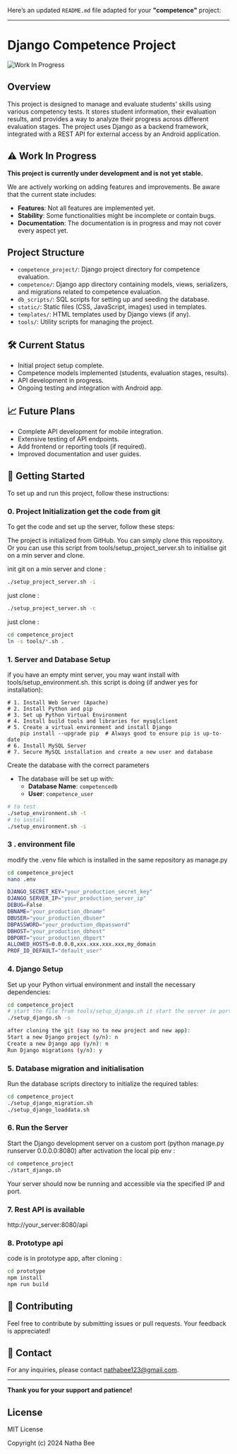 Here’s an updated `README.md` file adapted for your **"competence"** project:

---

# Django Competence Project

![Work In Progress](https://img.shields.io/badge/status-work%20in%20progress-yellow)

## Overview

This project is designed to manage and evaluate students' skills using various competency tests. It stores student information, their evaluation results, and provides a way to analyze their progress across different evaluation stages. The project uses Django as a backend framework, integrated with a REST API for external access by an Android application.

## ⚠️ Work In Progress

**This project is currently under development and is not yet stable.**

We are actively working on adding features and improvements. Be aware that the current state includes:

- **Features**: Not all features are implemented yet.
- **Stability**: Some functionalities might be incomplete or contain bugs.
- **Documentation**: The documentation is in progress and may not cover every aspect yet.

## Project Structure

- `competence_project/`: Django project directory for competence evaluation.
- `competence/`: Django app directory containing models, views, serializers, and migrations related to competence evaluation.
- `db_scripts/`: SQL scripts for setting up and seeding the database.
- `static/`: Static files (CSS, JavaScript, images) used in templates.
- `templates/`: HTML templates used by Django views (if any).
- `tools/`: Utility scripts for managing the project.

## 🛠️ Current Status

- Initial project setup complete.
- Competence models implemented (students, evaluation stages, results).
- API development in progress.
- Ongoing testing and integration with Android app.

## 📈 Future Plans

- Complete API development for mobile integration.
- Extensive testing of API endpoints.
- Add frontend or reporting tools (if required).
- Improved documentation and user guides.

## 🚀 Getting Started

To set up and run this project, follow these instructions:

### 0. Project Initialization get the code from git
To get the code and set up the server, follow these steps:

The project is initialized from GitHub. You can simply clone this repository. Or you can use this script from tools/setup_project_server.sh to initialise git on a min server and clone.


init git on a min server and clone : 
```bash 
./setup_project_server.sh -i
```

just clone : 
```bash 
./setup_project_server.sh -c
```

just clone : 
```bash 
cd competence_project 
ln -s tools/*.sh .
```


### 1. Server and Database Setup

if you have an empty mint server, you may want install with tools/setup_environment.sh. this script is doing (if andwer yes for installation): 

    # 1. Install Web Server (Apache)  
    # 2. Install Python and pip  
    # 3. Set up Python Virtual Environment 
    # 4. Install build tools and libraries for mysqlclient
    # 5. Create a virtual environment and install Django
        pip install --upgrade pip  # Always good to ensure pip is up-to-date
    # 6. Install MySQL Server
    # 7. Secure MySQL installation and create a new user and database

Create the database with the correct parameters
- The database will be set up with:
  - **Database Name**: `competencedb`
  - **User**: `competence_user`


```bash 
# to test
./setup_environment.sh -t
# to install
./setup_environment.sh -i
```


###   3 . environment file

modify the  .venv file which is installed in the same repository as manage.py
```bash
cd competence_project
nano .env
``` 


```bash
DJANGO_SECRET_KEY="your_production_secret_key"
DJANGO_SERVER_IP="your_production_server_ip"
DEBUG=False
DBNAME="your_production_dbname"
DBUSER="your_production_dbuser"
DBPASSWORD="your_production_dbpassword"
DBHOST="your_production_dbhost"
DBPORT="your_production_dbport"
ALLOWED_HOSTS=0.0.0.0,xxx.xxx.xxx.xxx,my_domain
PROF_ID_DEFAULT="default_user"
```

### 4. Django Setup

Set up your Python virtual environment and install the necessary dependencies:

```bash
cd competence_project
# start the file from tools/setup_django.sh it start the server in port 8080
./setup_django.sh -s

after cloning the git (say no to new project and new app):
Start a new Django project (y/n): n
Create a new Django app (y/n): n
Run Django migrations (y/n): y

```


### 5. Database migration and initialisation

Run the database scripts  directory to initialize the required tables:
 
```bash
cd competence_project
./setup_django_migration.sh
./setup_django_loaddata.sh
```

### 6. Run the Server

Start the Django development server on a custom port (python manage.py runserver 0.0.0.0:8080) after activation the local pip env :

```bash
cd competence_project
./start_django.sh
``` 
Your server should now be running and accessible via the specified IP and port.


### 7. Rest API is available

http://your_server:8080/api



### 8. Prototype api

code is in prototype app, after cloning :

```bash
cd prototype
npm install
npm run build
``` 






## 📢 Contributing

Feel free to contribute by submitting issues or pull requests. Your feedback is appreciated!

## 📧 Contact

For any inquiries, please contact [nathabee123@gmail.com](mailto:nathabee123@gmail.com).

---

**Thank you for your support and patience!**

## License

MIT License

Copyright (c) 2024 Natha Bee

 